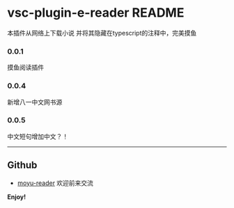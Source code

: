 # vsc-plugin-e-reader README

本插件从网络上下载小说 并将其隐藏在typescript的注释中，完美摸鱼

### 0.0.1

摸鱼阅读插件

### 0.0.4

新增八一中文网书源

### 0.0.5

中文短句增加中文？！

---

## Github

* [moyu-reader](https://github.com/surfaceyu/moyu-reader) 欢迎前来交流

**Enjoy!**
